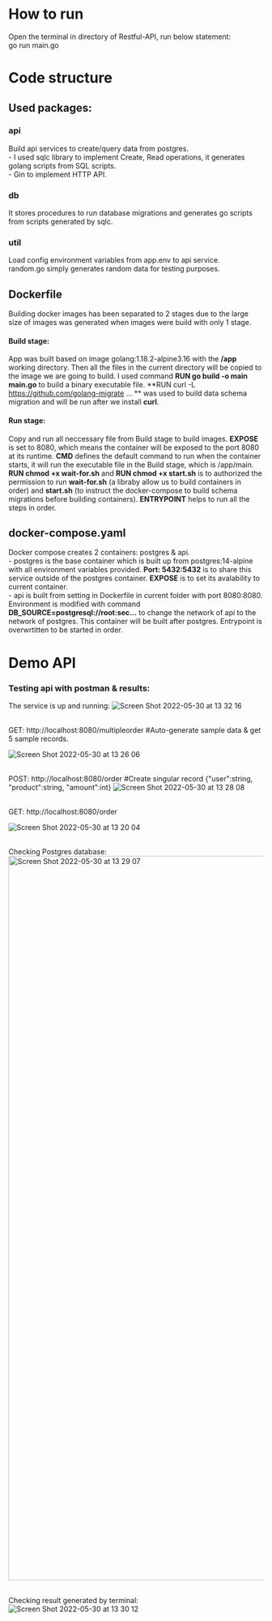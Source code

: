 # How to run
Open the terminal in directory of Restful-API, run below statement:
<br> go run main.go

# Code structure
## Used packages:
### api
Build api services to create/query data from postgres.
<br> - I used sqlc library to implement Create, Read operations, it generates golang scripts from SQL scripts.
<br> - Gin to implement HTTP API.
### db
It stores procedures to run database migrations and generates go scripts from scripts generated by sqlc.

### util
Load config environment variables from app.env to api service.
<br> random.go simply generates random data for testing purposes.

## Dockerfile
Building docker images has been separated to 2 stages due to the large size of images was generated when images were build with only 1 stage.
#### Build stage:
App was built based on image golang:1.18.2-alpine3.16 with the **/app** working directory. Then all the files in the current directory will be copied to the image we are going to build. I used command **RUN go build -o main main.go** to build a binary executable file. **RUN curl -L https://github.com/golang-migrate ... ** was used to build data schema migration and will be run after we install **curl**.
#### Run stage:
Copy and run all neccessary file from Build stage to build images. **EXPOSE** is set to 8080, which means the container will be exposed to the port 8080 at its runtime. **CMD** defines the default command to run when the container starts, it will run the executable file in the Build stage, which is /app/main. **RUN chmod +x wait-for.sh** and **RUN chmod +x start.sh** is to authorized the permission to run **wait-for.sh** (a libraby allow us to build containers in order) and **start.sh** (to instruct the docker-compose to build schema migrations before building containers). **ENTRYPOINT** helps to run all the steps in order.

## docker-compose.yaml
Docker compose creates 2 containers: postgres & api.
<br> - postgres is the base container which is built up from postgres:14-alpine with all environment variables provided. **Port: 5432:5432** is to share this service outside of the postgres container. **EXPOSE** is to set its avalability to current container.
<br> - api is built from setting in Dockerfile in current folder with port 8080:8080. Environment is modified with command **DB_SOURCE=postgresql://root:sec...** to change the network of api to the network of postgres. This container will be built after postgres. Entrypoint is overwrtitten to be started in order.

# Demo API
### Testing api with postman & results:

The service is up and running:
![Screen Shot 2022-05-30 at 13 32 16](https://user-images.githubusercontent.com/106065029/170930852-760cc7b0-56fa-4d55-842a-049d1a3d59bd.png)

<br> GET: http://localhost:8080/multipleorder #Auto-generate sample data & get 5 sample records.

![Screen Shot 2022-05-30 at 13 26 06](https://user-images.githubusercontent.com/106065029/170930060-ec1a8a00-b57b-4848-ae92-220241ade09b.png)

<br> POST: http://localhost:8080/order #Create singular record {"user":string, "product":string, "amount":int}
![Screen Shot 2022-05-30 at 13 28 08](https://user-images.githubusercontent.com/106065029/170930332-a02f2be4-ff3c-481b-9cc0-c8ec5f3df5bc.png)

<br> GET: http://localhost:8080/order

![Screen Shot 2022-05-30 at 13 20 04](https://user-images.githubusercontent.com/106065029/170930210-94c3edd6-fc01-4c13-a59a-6644540f04ec.png)

<br> Checking Postgres database:
<img width="1430" alt="Screen Shot 2022-05-30 at 13 29 07" src="https://user-images.githubusercontent.com/106065029/170930470-f3859ac7-1ff7-4d19-b024-d9ea9b824a13.png">

<br> Checking result generated by terminal:
![Screen Shot 2022-05-30 at 13 30 12](https://user-images.githubusercontent.com/106065029/170930599-64fb1352-b9d8-469f-ba1e-fbb97eadcba2.png)
